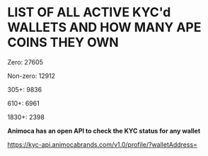 # LIST OF ALL ACTIVE KYC'd WALLETS AND HOW MANY APE COINS THEY OWN

Zero: 27605

Non-zero: 12912

305+: 9836

610+: 6961

1830+: 2398

**Animoca has an open API to check the KYC status for any wallet**

https://kyc-api.animocabrands.com/v1.0/profile/?walletAddress=